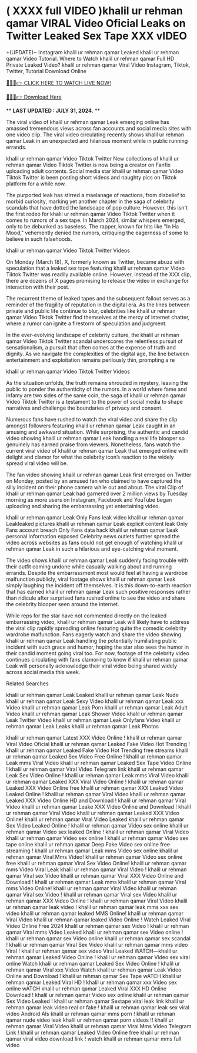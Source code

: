 # ( XXXX full VIDEO )khalil ur rehman qamar VIRAL Video Oficial Leaks on Twitter Leaked Sex Tape XXX vIDEO

+(UPDATE)~ Instagram khalil ur rehman qamar Leaked khalil ur rehman qamar Video Tutorial​. Where to Watch khalil ur rehman qamar Full HD Private Leaked Video? khalil ur rehman qamar Viral Video Instagram, Tiktok, Twitter, Tutorial Download Online

[🔴🔥🔥👉 CLICK HERE TO WATCH LIVE NOW!](https://unigior.site/)

[🔴🔥🔥👉 Download Here](https://unigior.site/)

** **LAST UPDATED : JULY 31, 2024.** **

The viral video of khalil ur rehman qamar Leak emerging online has amassed tremendous views across fan accounts and social media sites with one video clip. The viral video circulating recently shows khalil ur rehman qamar Leak in an unexpected and hilarious moment while in public running errands.

khalil ur rehman qamar Video Tiktok Twitter New collections of khalil ur rehman qamar Video Tiktok Twitter is now being a creator on Fanfix uploading adult contents. Social media star khalil ur rehman qamar Video Tiktok Twitter is been posting short videos and naughty pics on Tiktok platform for a while now.

The purported leak has stirred a maelanage of reactions, from disbelief to morbid curiosity, marking yet another chapter in the saga of celebrity scandals that have dotted the landscape of pop culture. However, this isn't the first rodeo for khalil ur rehman qamar Video Tiktok Twitter when it comes to rumors of a sex tape. In March 2024, similar whispers emerged, only to be debunked as baseless. The rapper, known for hits like "In Ha Mood," vehemently denied the rumors, critiquing the eagerness of some to believe in such falsehoods.

khalil ur rehman qamar Video Tiktok Twitter Videos

On Monday (March 18), X, formerly known as Twitter, became abuzz with speculation that a leaked sex tape featuring khalil ur rehman qamar Video Tiktok Twitter was readily available online. However, instead of the XXX clip, there are dozens of X pages promising to release the video in exchange for interaction with their post.

The recurrent theme of leaked tapes and the subsequent fallout serves as a reminder of the fragility of reputation in the digital era. As the lines between private and public life continue to blur, celebrities like khalil ur rehman qamar Video Tiktok Twitter find themselves at the mercy of internet chatter, where a rumor can ignite a firestorm of speculation and judgment.

In the ever-evolving landscape of celebrity culture, the khalil ur rehman qamar Video Tiktok Twitter scandal underscores the relentless pursuit of sensationalism, a pursuit that often comes at the expense of truth and dignity. As we navigate the complexities of the digital age, the line between entertainment and exploitation remains perilously thin, prompting a re

khalil ur rehman qamar Video Tiktok Twitter Videos

As the situation unfolds, the truth remains shrouded in mystery, leaving the public to ponder the authenticity of the rumors. In a world where fame and infamy are two sides of the same coin, the saga of khalil ur rehman qamar Video Tiktok Twitter is a testament to the power of social media to shape narratives and challenge the boundaries of privacy and consent.

Numerous fans have rushed to watch the viral video and share the clip amongst followers featuring khalil ur rehman qamar Leak caught in an amusing and awkward situation. While surprising, the authentic and candid video showing khalil ur rehman qamar Leak handling a real life blooper so genuinely has earned praise from viewers. Nonetheless, fans watch the current viral video of khalil ur rehman qamar Leak that emerged online with delight and clamor for what the celebrity icon’s reaction to the widely spread viral video will be.

The fan video showing khalil ur rehman qamar Leak first emerged on Twitter on Monday, posted by an amused fan who claimed to have captured the silly incident on their phone camera while out and about. The viral Clip of khalil ur rehman qamar Leak had garnered over 2 million views by Tuesday morning as more users on Instagram, Facebook and YouTube began uploading and sharing the embarrassing yet entertaining video.

khalil ur rehman qamar Leak Only Fans leak video
khalil ur rehman qamar Leakleaked pictures
khalil ur rehman qamar Leak explicit content leak
Only Fans account breach
Only Fans data hack
khalil ur rehman qamar Leak personal information exposed
Celebrity news outlets further spread the video across websites as fans could not get enough of watching khalil ur rehman qamar Leak in such a hilarious and eye-catching viral moment.

The video shows khalil ur rehman qamar Leak suddenly facing trouble with their outfit coming undone while casually walking about and running errands. Despite the embarrassment most would feel at having a wardrobe malfunction publicly, viral footage shows khalil ur rehman qamar Leak simply laughing the incident off themselves. It is this down-to-earth reaction that has earned khalil ur rehman qamar Leak such positive responses rather than ridicule after surprised fans rushed online to see the video and share the celebrity blooper seen around the internet.

While reps for the star have not commented directly on the leaked embarrassing video, khalil ur rehman qamar Leak will likely have to address the viral clip rapidly spreading online featuring quite the comedic celebrity wardrobe malfunction. Fans eagerly watch and share the video showing khalil ur rehman qamar Leak handling the potentially humiliating public incident with such grace and humor, hoping the star also sees the humor in their candid moment going viral too. For now, footage of the celebrity video continues circulating with fans clamoring to know if khalil ur rehman qamar Leak will personally acknowledge their viral video being shared widely across social media this week.

Related Searches

khalil ur rehman qamar Leak Leaked khalil ur rehman qamar Leak Nude khalil ur rehman qamar Leak Sexy Video khalil ur rehman qamar Leak xxx Video khalil ur rehman qamar Leak Porn khalil ur rehman qamar Leak Adult Video khalil ur rehman qamar Leak Shower Video khalil ur rehman qamar Leak Twitter Video khalil ur rehman qamar Leak Onlyfans Video khalil ur rehman qamar Leak Leaks khalil ur rehman qamar Leak Photos

khalil ur rehman qamar Latest XXX Video Online ! khalil ur rehman qamar Viral Video Oficial
khalil ur rehman qamar Leaked Fake Video Hot Trending ! khalil ur rehman qamar Leaked Fake Video Hot Trending free streams
khalil ur rehman qamar Leaked Sex Video Free Online ! khalil ur rehman qamar Leak mms Viral Video
khalil ur rehman qamar Leaked Sex Tape Video Online ! khalil ur rehman qamar Viral Video Telegram link
khalil ur rehman qamar Leak Sex Video Online ! khalil ur rehman qamar Leak mms Viral Video
khalil ur rehman qamar Leaked XXX Viral Video Online ! khalil ur rehman qamar Leaked XXX Video Online free
khalil ur rehman qamar XXX Leaked Video Leaked Online ! khalil ur rehman qamar Viral Video
khalil ur rehman qamar Leaked XXX Video Online HD and Download ! khalil ur rehman qamar Viral Video
khalil ur rehman qamar Leake XXX Video Online and Download ! khalil ur rehman qamar Viral Video
khalil ur rehman qamar Leaked XXX Video Online! khalil ur rehman qamar Viral Video Leaked
khalil ur rehman qamar Sex Video Leaked Online ! khalil ur rehman qamar Video sex online
khalil ur rehman qamar Video sex leaked Online ! khalil ur rehman qamar Viral Video
khalil ur rehman qamar Video sex online ! khalil ur rehman qamar Video sex tape online
khalil ur rehman qamar Deep Fake Video sex online free streaming ! khalil ur rehman qamar Leak mms Video sex online
khalil ur rehman qamar Viral Mms Video! khalil ur rehman qamar Video sex online free
khalil ur rehman qamar Viral Sex Video Online! khalil ur rehman qamar mms Video Viral Leak
khalil ur rehman qamar Viral Video ! khalil ur rehman qamar Viral sex Video
khalil ur rehman qamar Viral XXX Video Online and Download ! khalil ur rehman qamar Leak mms
khalil ur rehman qamar Viral mms Video Online! khalil ur rehman qamar Viral Video
khalil ur rehman qamar Viral sex Video ! khalil ur rehman qamar Viral sex Video
khalil ur rehman qamar XXX Video Online ! khalil ur rehman qamar Viral Video
khalil ur rehman qamar leak video ! khalil ur rehman qamar leak mms xxx sex video
khalil ur rehman qamar leaked MMS Online! khalil ur rehman qamar Viral Video
khalil ur rehman qamar leaked Video Online ! Watch Leaked Viral Video Online Free 2024
khalil ur rehman qamar sex Video ! khalil ur rehman qamar Viral mms Video Leaked
khalil ur rehman qamar sex Video online ! khalil ur rehman qamar sex Video online
khalil ur rehman qamar sex scandal ! khalil ur rehman qamar Viral Sex Video
khalil ur rehman qamar mms video Viral ! khalil ur rehman qamar sex video Viral Leaked
WATCH—khalil ur rehman qamar Leaked Video Online ! khalil ur rehman qamar Video sex viral online
Watch khalil ur rehman qamar Leaked Sex Video Online ! khalil ur rehman qamar Viral xxx Video
Watch khalil ur rehman qamar Leak Video Online and Download ! khalil ur rehman qamar Sex Tape
wATCH khalil ur rehman qamar Leaked Viral HD ! khalil ur rehman qamar xxx Video sex online
wATCH khalil ur rehman qamar Leaked Viral XXX HD Online Download ! khalil ur rehman qamar Video sex online
khalil ur rehman qamar Sex Video Leaked ! khalil ur rehman qamar Sextape viral leak link
khalil ur rehman qamar leak video real or fake ! khalil ur rehman qamar leak sex viral video Android AIs
khalil ur rehman qamar mms porn ! khalil ur rehman qamar nude video leak
khalil ur rehman qamar porn videos !! khalil ur rehman qamar Viral Video
khalil ur rehman qamar Viral Mms Video Telegram Link ! khalil ur rehman qamar Leaked Video Online free
khalil ur rehman qamar viral video download link ! watch khalil ur rehman qamar mms full video
